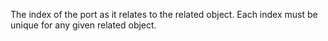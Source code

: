 ﻿The index of the port as it relates to the related object. Each index must be unique for any given related object.